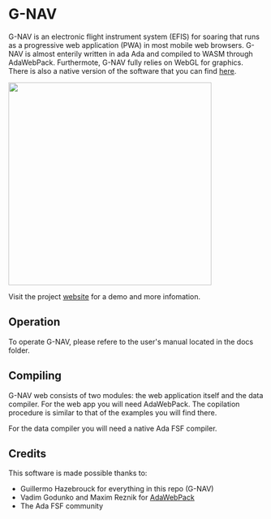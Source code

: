 # G-NAV
G-NAV is an electronic flight instrument system (EFIS) for soaring that runs as a progressive web application (PWA) in most mobile web browsers.
G-NAV is almost enterily written in ada Ada and compiled to WASM through AdaWebPack. Furthermote, G-NAV fully relies on WebGL for graphics.
There is also a native version of the software that you can find [here](https://github.com/GuillermoHazebrouck/gnav).

<img src="./docs/gnav_1.jpg" width="400">

Visit the project [website](https://sites.google.com/view/g-nav/news) for a demo and more infomation.

## Operation
To operate G-NAV, please refere to the user's manual located in the docs folder.

## Compiling
G-NAV web consists of two modules: the web application itself and the data compiler. For the web app you will need AdaWebPack. The copilation procedure is similar to that of the examples you will find there.

For the data compiler you will need a native Ada FSF compiler.

## Credits
This software is made possible thanks to:
- Guillermo Hazebrouck for everything in this repo (G-NAV)
- Vadim Godunko and Maxim Reznik for [AdaWebPack](https://github.com/godunko/adawebpack)
- The Ada FSF community
